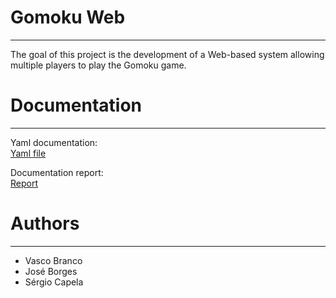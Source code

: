 # Gomoku Web
----
The goal of this project is the development of a Web-based system allowing multiple players to play the Gomoku game.

# Documentation
----
Yaml documentation:\
[Yaml file](https://github.com/Jose-Borges/Gomoku-Web/blob/master/docs/gomuku-documentation.yaml)


Documentation report:\
[Report](https://github.com/Jose-Borges/Gomoku-Web/blob/master/docs/Relatorio.pdf)

# Authors
----
- Vasco Branco
- José Borges
- Sérgio Capela
